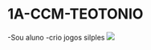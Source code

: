 # 1A-CCM-TEOTONIO
-Sou aluno
-crio jogos silples
![](https://encrypted-tbn0.gstatic.com/images?q=tbn:ANd9GcT_dWT4YyELFP52qcV6ePaUn66WgOlvSqxzvYMzzmvGgu-xytiyaHR0rO_ft1qDE07-0h0&usqp=CAU)
